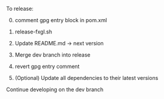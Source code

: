 To release:

0. comment gpg entry block in pom.xml
1. release-fxgl.sh
2. Update README.md -> next version
3. Merge dev branch into release

4. revert gpg entry comment

5. (Optional) Update all dependencies to their latest versions

Continue developing on the dev branch